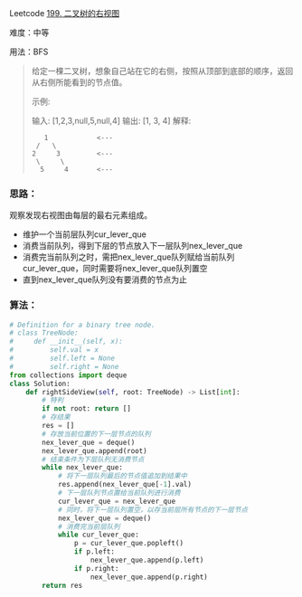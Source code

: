 Leetcode [199. 二叉树的右视图](https://leetcode-cn.com/problems/binary-tree-right-side-view/)

难度：中等

用法：BFS

> 给定一棵二叉树，想象自己站在它的右侧，按照从顶部到底部的顺序，返回从右侧所能看到的节点值。
>
> 示例:
>
> 输入: [1,2,3,null,5,null,4]
> 输出: [1, 3, 4]
> 解释:
>
> ```
>    1            <---
>  /   \
> 2     3         <---
>  \     \
>   5     4       <---
> ```



### 思路：

观察发现右视图由每层的最右元素组成。

- 维护一个当前层队列cur_lever_que
- 消费当前队列，得到下层的节点放入下一层队列nex_lever_que
- 消费完当前队列之时，需把nex_lever_que队列赋给当前队列cur_lever_que，同时需要将nex_lever_que队列置空
- 直到nex_lever_que队列没有要消费的节点为止

### 算法：

```python
# Definition for a binary tree node.
# class TreeNode:
#     def __init__(self, x):
#         self.val = x
#         self.left = None
#         self.right = None
from collections import deque
class Solution:
    def rightSideView(self, root: TreeNode) -> List[int]:
        # 特判
        if not root: return []
        # 存结果
        res = []
        # 存放当前位置的下一层节点的队列
        nex_lever_que = deque()
        nex_lever_que.append(root)
        # 结束条件为下层队列无消费节点
        while nex_lever_que:
            # 将下一层队列最后的节点值追加到结果中
            res.append(nex_lever_que[-1].val)
            # 下一层队列节点置给当前队列进行消费
            cur_lever_que = nex_lever_que
            # 同时，将下一层队列置空，以存当前层所有节点的下一层节点
            nex_lever_que = deque()
            # 消费完当前层队列
            while cur_lever_que:
                p = cur_lever_que.popleft()
                if p.left:
                    nex_lever_que.append(p.left)
                if p.right:
                    nex_lever_que.append(p.right)
        return res
```